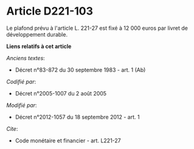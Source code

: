 # Article D221-103

Le plafond prévu à l'article L. 221-27 est fixé à 12 000 euros par livret de développement durable.

**Liens relatifs à cet article**

_Anciens textes_:

  - Décret n°83-872 du 30 septembre 1983 - art. 1 (Ab)

_Codifié par_:

  - Décret n°2005-1007 du 2 août 2005

_Modifié par_:

  - Décret n°2012-1057 du 18 septembre 2012 - art. 1

_Cite_:

  - Code monétaire et financier - art. L221-27
